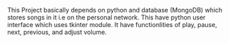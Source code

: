 This Project basically depends on python and database (MongoDB) which stores songs in it i.e on the personal network.
This have python user interface which uses tkinter module.
It have functionlities of play, pause, next, previous, and adjust volume.
